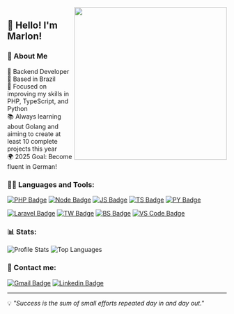 <img align="right" src="https://user-images.githubusercontent.com/57325727/160325799-fde117e0-e47f-4158-a05c-4a6046c14681.svg" width="350"/>

<!-- Welcome -->
## 👋 Hello! I'm Marlon!  

### 🚀 About Me
💼 Backend Developer  
📍 Based in Brazil  
🎯 Focused on improving my skills in PHP, TypeScript, and Python  
📚 Always learning about Golang and aiming to create at least 10 complete projects this year  
🌍 2025 Goal: Become fluent in German! 


<!-- Linguagens e Ferramentas -->

### 👨‍💻 Languages and Tools:

[![PHP Badge](https://img.shields.io/badge/PHP-6633cc?style=for-the-badge&logo=php&logoColor=white)](https://php.net/)
[![Node Badge](https://img.shields.io/badge/Node.js-6633cc?style=for-the-badge&logo=nodedotjs&logoColor=white)](https://nodejs.org/en/)
[![JS Badge](https://img.shields.io/badge/JavaScript-6633cc?style=for-the-badge&logo=javascript&logoColor=white)](https://developer.mozilla.org/pt-BR/docs/Web/JavaScript/)
[![TS Badge](https://img.shields.io/badge/TypeScript-6633cc?style=for-the-badge&logo=typescript&logoColor=white)](https://www.typescriptlang.org/)
[![PY Badge](https://img.shields.io/badge/Python-6633cc?style=for-the-badge&logo=python&logoColor=white)](https://www.python.org/)

[![Laravel Badge](https://img.shields.io/badge/Laravel-6633cc?style=for-the-badge&logo=laravel&logoColor=white)](https://laravel.com/)
[![TW Badge](https://img.shields.io/badge/Bootstrap-6633cc?style=for-the-badge&logo=tailwind-css&logoColor=white)](https://www.typescriptlang.org/)
[![BS Badge](https://img.shields.io/badge/Tailwind-6633cc?style=for-the-badge&logo=bootstrap&logoColor=white)](https://www.bootstrap.com/)
[![VS Code Badge](https://img.shields.io/badge/VS_Code-6633cc?style=for-the-badge&logo=visual%20studio%20code&logoColor=white)](https://code.visualstudio.com)

### 📊 Stats:

  
![Profile Stats](https://github-readme-stats.vercel.app/api?username=Marlon33&show_icons=true&hide_border=true&hide=contribs&count_private=true)
![Top Languages](https://github-readme-stats.vercel.app/api/top-langs/?username=marlon33&langs_count=6&hide_border=true&layout=compact&hide=c%2B%2B,cmake,c,swift,kotlin,objective-c)

<!-- Contato -->
### 🤝 Contact me:
[![Gmail Badge](https://img.shields.io/badge/Gmail-6633cc?style=for-the-badge&logo=gmail&logoColor=white)](mailto:eu.marlonbraga@gmail.com)
[![Linkedin Badge](https://img.shields.io/badge/LinkedIn-6633cc?style=for-the-badge&logo=linkedin&logoColor=white)](https://www.linkedin.com/in/bragamarlon/)

---
💡 *"Success is the sum of small efforts repeated day in and day out."*
